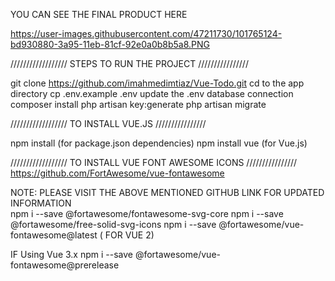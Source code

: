 YOU CAN SEE THE FINAL PRODUCT HERE

https://user-images.githubusercontent.com/47211730/101765124-bd930880-3a95-11eb-81cf-92e0a0b8b5a8.PNG

////////////////// STEPS TO RUN THE PROJECT ////////////////

git clone https://github.com/imahmedimtiaz/Vue-Todo.git
cd to the app directory
cp .env.example .env
update the .env database connection
composer install
php artisan key:generate
php artisan migrate

////////////////// TO INSTALL VUE.JS ////////////////

npm install (for package.json dependencies)
npm install vue (for Vue.js)

////////////////// TO INSTALL VUE FONT AWESOME ICONS ////////////////
https://github.com/FortAwesome/vue-fontawesome

NOTE: PLEASE VISIT THE ABOVE MENTIONED GITHUB LINK FOR UPDATED INFORMATION  
 npm i --save @fortawesome/fontawesome-svg-core
 npm i --save @fortawesome/free-solid-svg-icons
 npm i --save @fortawesome/vue-fontawesome@latest ( FOR VUE 2)
 
IF Using Vue 3.x
npm i --save @fortawesome/vue-fontawesome@prerelease

